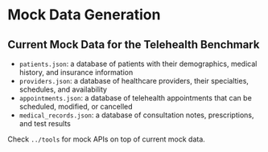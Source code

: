 # Mock Data Generation

## Current Mock Data for the Telehealth Benchmark
- `patients.json`: a database of patients with their demographics, medical history, and insurance information
- `providers.json`: a database of healthcare providers, their specialties, schedules, and availability
- `appointments.json`: a database of telehealth appointments that can be scheduled, modified, or cancelled
- `medical_records.json`: a database of consultation notes, prescriptions, and test results

Check `../tools` for mock APIs on top of current mock data.

